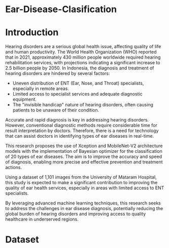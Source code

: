 # Ear-Disease-Clasification

# Introduction
Hearing disorders are a serious global health issue, affecting quality of life and human productivity. The World Health Organization (WHO) reported that in 2021, approximately 430 million people worldwide required hearing rehabilitation services, with projections indicating a significant increase to 2.5 billion people by 2050.
In Indonesia, the diagnosis and treatment of hearing disorders are hindered by several factors:
-	Uneven distribution of ENT (Ear, Nose, and Throat) specialists, especially in remote areas.
-	Limited access to specialist services and adequate diagnostic equipment.
-	The "invisible handicap" nature of hearing disorders, often causing patients to be unaware of their condition.

Accurate and rapid diagnosis is key in addressing hearing disorders. However, conventional diagnostic methods require considerable time for result interpretation by doctors. Therefore, there is a need for technology that can assist doctors in identifying types of ear diseases in real-time.

This research proposes the use of Xception and MobileNet-V2 architecture models with the implementation of Bayesian optimizer for the classification of 20 types of ear diseases. The aim is to improve the accuracy and speed of diagnosis, enabling more precise and effective prevention and treatment actions.

Using a dataset of 1,101 images from the University of Mataram Hospital, this study is expected to make a significant contribution to improving the quality of ear health services, especially in areas with limited access to ENT specialists.

By leveraging advanced machine learning techniques, this research seeks to address the challenges in ear disease diagnosis, potentially reducing the global burden of hearing disorders and improving access to quality healthcare in underserved regions.

# Dataset


